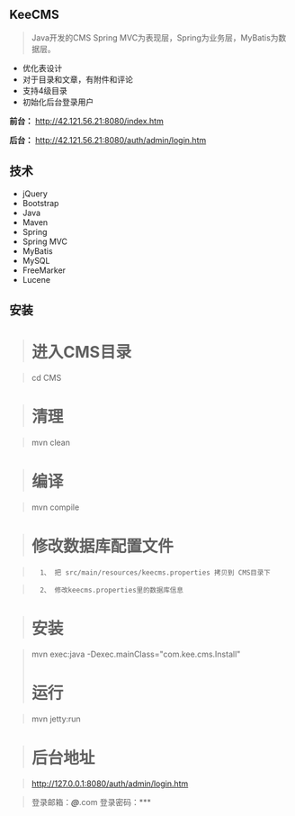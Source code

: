 ## KeeCMS

> Java开发的CMS
> Spring MVC为表现层，Spring为业务层，MyBatis为数据层。
>
* 优化表设计
* 对于目录和文章，有附件和评论
* 支持4级目录
* 初始化后台登录用户

**前台：** http://42.121.56.21:8080/index.htm

**后台：** http://42.121.56.21:8080/auth/admin/login.htm

## 技术
* jQuery
* Bootstrap
* Java
* Maven
* Spring
* Spring MVC
* MyBatis
* MySQL
* FreeMarker
* Lucene


## 安装
>	# 进入CMS目录

>	cd CMS

>	# 清理

>	mvn clean

>	# 编译

>	mvn compile

>	# 修改数据库配置文件

>		1、 把 src/main/resources/keecms.properties 拷贝到 CMS目录下

>		2、 修改keecms.properties里的数据库信息

>	# 安装

>	mvn exec:java -Dexec.mainClass="com.kee.cms.Install"
>	# 运行

>	mvn jetty:run

>	# 后台地址

>	http://127.0.0.1:8080/auth/admin/login.htm

>	登录邮箱：***@***.com
>	登录密码：***
